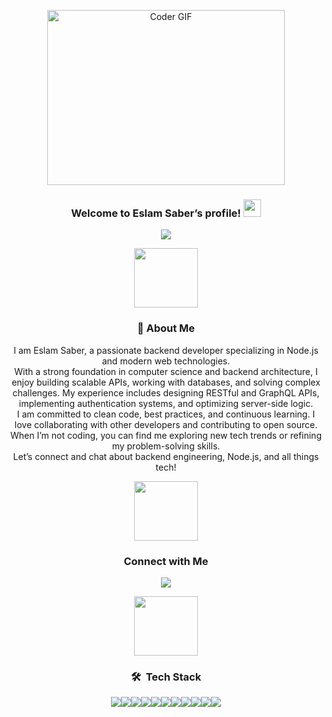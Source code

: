 <p align="center"><img src="https://github.com/abhisheknaiidu/abhisheknaiidu/blob/master/code.gif?raw=true" alt="Coder GIF" width="380" height="280"></p>
<h3 align="center">Welcome to Eslam Saber’s profile! <img src="https://media.giphy.com/media/hvRJCLFzcasrR4ia7z/giphy.gif" width="28"></h3>
<p align="center"><a href="https://github.com/DenverCoder1/readme-typing-svg"><img src="https://readme-typing-svg.herokuapp.com/?lines=I'm+Eslam+Saber;Backend+Node.js+Developer;Welcome+to+my+profile!&font=Fira%20Code&center=true&width=470&height=45&color=38B2AC&vCenter=true&size=22"></a></p>
<p align="center"><img src="https://github.com/Govindv7555/Govindv7555/blob/main/49e76e0596857673c5c80c85b84394c1.gif" width="45%" height="95px"></p>
<h3 align="center">🚀 About Me</h3>
<p align="center">I am Eslam Saber, a passionate backend developer specializing in Node.js and modern web technologies.<br>With a strong foundation in computer science and backend architecture, I enjoy building scalable APIs, working with databases, and solving complex challenges. My experience includes designing RESTful and GraphQL APIs, implementing authentication systems, and optimizing server-side logic.<br>I am committed to clean code, best practices, and continuous learning. I love collaborating with other developers and contributing to open source. When I’m not coding, you can find me exploring new tech trends or refining my problem-solving skills.<br>Let’s connect and chat about backend engineering, Node.js, and all things tech!</p>
<p align="center"><img src="https://github.com/Govindv7555/Govindv7555/blob/main/49e76e0596857673c5c80c85b84394c1.gif" width="45%" height="95px"></p>
<h3 align="center">Connect with Me</h3>
<p align="center"><a href="https://www.linkedin.com/in/eslam-saber-096353203" target="_blank"><img src="https://img.shields.io/badge/Eslam%20Saber-0077B5?style=for-the-badge&logo=Linkedin&logoColor=white"/></a></p>
<p align="center"><img src="https://github.com/Govindv7555/Govindv7555/blob/main/49e76e0596857673c5c80c85b84394c1.gif" width="45%" height="95px"></p>
<h3 align="center">🛠 &nbsp;Tech Stack</h3>
<p align="center"><img src="https://img.shields.io/badge/-Node.js-05122A?style=flat&logo=node.js"/><img src="https://img.shields.io/badge/-Express.js-05122A?style=flat&logo=express"/><img src="https://img.shields.io/badge/-JavaScript-05122A?style=flat&logo=javascript"/><img src="https://img.shields.io/badge/-TypeScript-05122A?style=flat&logo=typescript"/><img src="https://img.shields.io/badge/-MongoDB-05122A?style=flat&logo=mongodb"/><img src="https://img.shields.io/badge/-PostgreSQL-05122A?style=flat&logo=postgresql"/><img src="https://img.shields.io/badge/-Redis-05122A?style=flat&logo=redis"/><img src="https://img.shields.io/badge/-Docker-05122A?style=flat&logo=docker"/><img src="https://img.shields.io/badge/-Git-05122A?style=flat&logo=git"/><img src="https://img.shields.io/badge/-GitHub-05122A?style=flat&logo=github"/><img src="https://img.shields.io/badge/-Visual%20Studio%20Code-05122A?style=flat&logo=visual-studio-code&logoColor=007ACC"/></p>
